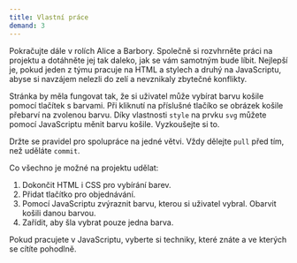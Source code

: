 ```yaml
---
title: Vlastní práce
demand: 3
---
```


Pokračujte dále v rolích Alice a Barbory. Společně si rozvhrněte práci na projektu a dotáhněte jej tak daleko, jak se vám samotným bude líbit. Nejlepší je, pokud jeden z týmu pracuje na HTML a stylech a druhý na JavaScriptu, abyse si navzájem nelezli do zelí a nevznikaly zbytečné konflikty.

Stránka by měla fungovat tak, že si uživatel může vybírat barvu košile pomocí tlačítek s barvami. Při kliknutí na příslušné tlačíko se obrázek košile přebarví na zvolenou barvu. Díky vlastnosti `style` na prvku `svg` můžete pomocí JavaScriptu měnit barvu košile. Vyzkoušejte si to.

Držte se pravidel pro spolupráce na jedné větvi. Vždy dělejte `pull` před tím, než uděláte `commit`.

Co všechno je možné na projektu udělat:

1. Dokončit HTML i CSS pro vybírání barev.
1. Přidat tlačítko pro objednávání.
1. Pomocí JavaScriptu zvýraznit barvu, kterou si uživatel vybral. Obarvit košili danou barvou.
1. Zařídit, aby šla vybrat pouze jedna barva.

Pokud pracujete v JavaScriptu, vyberte si techniky, které znáte a ve kterých se cítíte pohodlně.
